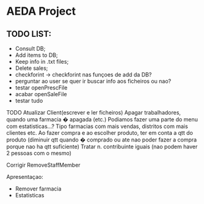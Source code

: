 # **AEDA Project**
## TODO LIST:
  * Consult DB;
  * Add items to DB;
  * Keep info in .txt files;
  * Delete sales;
  * checkforint<int> -> checkforint<unsigned int> nas funçoes de add da DB?
  * perguntar ao user se quer ir buscar info aos ficheiros ou nao?
  * testar openPrescFile
  * acabar openSaleFile
  * testar tudo



TODO
Atualizar Client(escrever e ler ficheiros)
Apagar trabalhadores, quando uma farmacia � apagada (etc.)
Podiamos fazer uma parte do menu com estatisticas...? Tipo farmacias com mais vendas, distritos com mais clientes etc.
Ao fazer compra e ao escolher produto, ter em conta a qtt do produto (diminuir qtt quando � comprado ou ate nao poder fazer a compra porque nao ha qtt suficiente)
Tratar n. contribuinte iguais (nao podem haver 2 pessoas com o mesmo)

Corrigir RemoveStaffMember

Apresentaçao:
- Remover farmacia
- Estatisticas 
